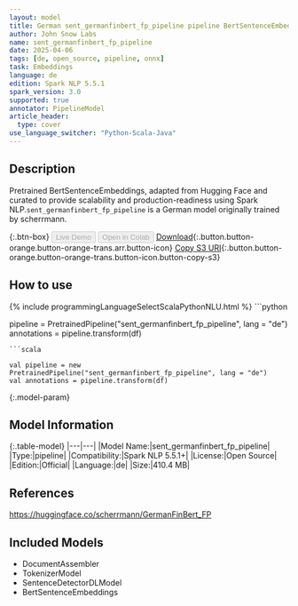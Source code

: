 ```yaml
---
layout: model
title: German sent_germanfinbert_fp_pipeline pipeline BertSentenceEmbeddings from scherrmann
author: John Snow Labs
name: sent_germanfinbert_fp_pipeline
date: 2025-04-06
tags: [de, open_source, pipeline, onnx]
task: Embeddings
language: de
edition: Spark NLP 5.5.1
spark_version: 3.0
supported: true
annotator: PipelineModel
article_header:
  type: cover
use_language_switcher: "Python-Scala-Java"
---
```


## Description

Pretrained BertSentenceEmbeddings, adapted from Hugging Face and curated to provide scalability and production-readiness using Spark NLP.`sent_germanfinbert_fp_pipeline` is a German model originally trained by scherrmann.

{:.btn-box}
<button class="button button-orange" disabled>Live Demo</button>
<button class="button button-orange" disabled>Open in Colab</button>
[Download](https://s3.amazonaws.com/auxdata.johnsnowlabs.com/public/models/sent_germanfinbert_fp_pipeline_de_5.5.1_3.0_1743911989832.zip){:.button.button-orange.button-orange-trans.arr.button-icon}
[Copy S3 URI](s3://auxdata.johnsnowlabs.com/public/models/sent_germanfinbert_fp_pipeline_de_5.5.1_3.0_1743911989832.zip){:.button.button-orange.button-orange-trans.button-icon.button-copy-s3}

## How to use



<div class="tabs-box" markdown="1">
{% include programmingLanguageSelectScalaPythonNLU.html %}
```python

pipeline = PretrainedPipeline("sent_germanfinbert_fp_pipeline", lang = "de")
annotations =  pipeline.transform(df)   

```
```scala

val pipeline = new PretrainedPipeline("sent_germanfinbert_fp_pipeline", lang = "de")
val annotations = pipeline.transform(df)

```
</div>

{:.model-param}
## Model Information

{:.table-model}
|---|---|
|Model Name:|sent_germanfinbert_fp_pipeline|
|Type:|pipeline|
|Compatibility:|Spark NLP 5.5.1+|
|License:|Open Source|
|Edition:|Official|
|Language:|de|
|Size:|410.4 MB|

## References

https://huggingface.co/scherrmann/GermanFinBert_FP

## Included Models

- DocumentAssembler
- TokenizerModel
- SentenceDetectorDLModel
- BertSentenceEmbeddings